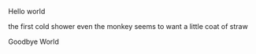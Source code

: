 Hello world









the first cold shower
even the monkey seems to want
a little coat of straw






Goodbye World